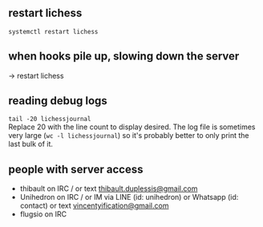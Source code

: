 ## restart lichess

`systemctl restart lichess`

## when hooks pile up, slowing down the server

-> restart lichess

## reading debug logs

`tail -20 lichessjournal`  
Replace 20 with the line count to display desired. The log file is sometimes very large (`wc -l lichessjournal`) so it's probably better to only print the last bulk of it.

## people with server access

- thibault on IRC / or text thibault.duplessis@gmail.com
- Unihedron on IRC / or IM via LINE (id: unihedron) or Whatsapp (id: contact) or text vincentyification@gmail.com
- flugsio on IRC
